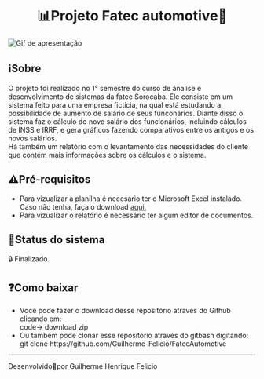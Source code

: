 <h1 align="center">
    📊Projeto Fatec automotive🚗</h1>
    <img src="apresentacao.gif" alt="Gif de apresentação">
   
<h2>
   ℹ️Sobre
</h2>
    O projeto foi realizado no 1° semestre do curso de ánalise e desenvolvimento de sistemas da fatec Sorocaba. Ele consiste em um sistema feito para uma empresa fictícia, na qual está estudando a possibilidade de aumento de salário de seus funconários. Diante disso o sistema faz o cálculo do novo salário dos funcionários, incluindo cálculos de INSS e IRRF, e gera gráficos fazendo comparativos entre os antigos e os novos salários. <br>
    Há também um relatório com o levantamento das necessidades do cliente que contém mais informações sobre os cálculos e o sistema.

<h2>⚠️Pré-requisitos</h2>

<ul>
    <li>Para vizualizar a planilha é necesário ter o Microsoft Excel instalado. Caso não tenha, faça o download <a href="https://www.microsoft.com/pt-br/microsoft-365/excel">aqui.</a></li>
    <li>Para vizualizar o relatório é necessário ter algum editor de documentos.</li>
</ul>

<h2>🚧Status do sistema</h2>
🔒 Finalizado.

<h2>❓Como baixar</h2>


<ul>
    <li>Você pode fazer o download desse repositório através do Github clicando em:<br>
        code-> download zip </li>
    <li>Ou também pode clonar esse repositório através do gitbash digitando:<br>
        git clone https://github.com/Guilherme-Felicio/FatecAutomotive</li>
</ul>



<hr height="4px">
Desenvolvido🖤por Guilherme Henrique Felicio

